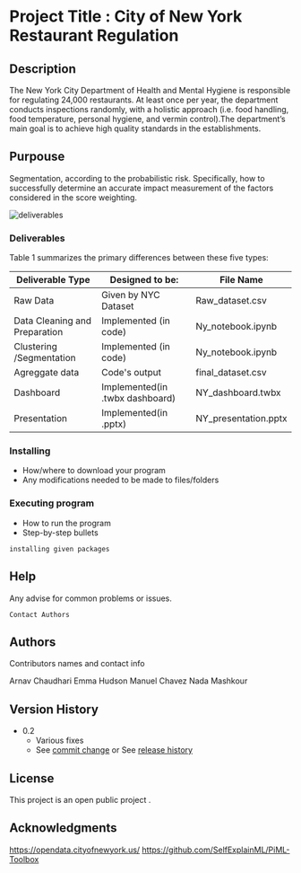 # Project Title : City of New York Restaurant Regulation

## Description

The New York City Department of Health and Mental Hygiene is responsible for regulating 24,000 restaurants. At least once per year, the department conducts inspections randomly, with a holistic approach (i.e. food handling, food temperature, personal hygiene, and vermin control).The department’s main goal is to achieve high quality standards in the establishments.

## Purpouse
Segmentation, according to the probabilistic risk. Specifically, how to successfully determine an accurate impact measurement of the factors considered in the score weighting.


![deliverables](https://github.com/mchc7/Practicum---Group-10-/blob/main/deliverables_mapping.png)
### Deliverables

Table 1 summarizes the primary differences between these five types:

| Deliverable Type | Designed to be:|File Name
| --- | --- | --- |
| Raw Data | Given by NYC Dataset |Raw_dataset.csv
| Data Cleaning and Preparation | Implemented (in code)|Ny_notebook.ipynb
| Clustering /Segmentation  | Implemented (in code) |Ny_notebook.ipynb
| Agreggate data  |Code's output |final_dataset.csv
| Dashboard |Implemented(in .twbx dashboard) |NY_dashboard.twbx
| Presentation |Implemented(in .pptx) |NY_presentation.pptx

### Installing

* How/where to download your program
* Any modifications needed to be made to files/folders

### Executing program

* How to run the program
* Step-by-step bullets
```
installing given packages
```

## Help

Any advise for common problems or issues.
```
Contact Authors 
```

## Authors

Contributors names and contact info

Arnav Chaudhari
Emma Hudson
Manuel Chavez
Nada Mashkour

## Version History

* 0.2
    * Various fixes 
    * See [commit change]() or See [release history]()


## License

This project is an open public project .

## Acknowledgments

https://opendata.cityofnewyork.us/
https://github.com/SelfExplainML/PiML-Toolbox

